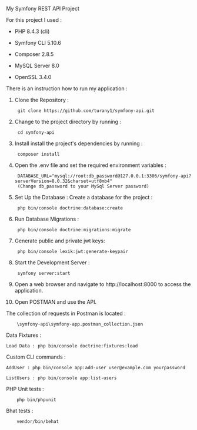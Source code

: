 My Symfony REST API Project

For this project I used :

- PHP 8.4.3 (cli)

- Symfony CLI 5.10.6

- Composer 2.8.5

- MySQL Server 8.0

- OpenSSL 3.4.0


There is an instruction how to run my application :

1. Clone the Repository : 

        git clone https://github.com/turany1/symfony-api.git

2. Change to the project directory by running :

        cd symfony-api

3. Install install the project's dependencies by running :

        composer install

4. Open the .env file and set the required environment variables :

        DATABASE_URL="mysql://root:db_password@127.0.0.1:3306/symfony-api?serverVersion=8.0.32&charset=utf8mb4"
        (Change db_password to your MySql Server password)

5. Set Up the Database : 
    Create a database for the project : 

        php bin/console doctrine:database:create

6. Run Database Migrations : 

        php bin/console doctrine:migrations:migrate

7. Generate public and private jwt keys:

        php bin/console lexik:jwt:generate-keypair

8. Start the Development Server : 

        symfony server:start

9. Open a web browser and navigate to http://localhost:8000 to access the application.

10. Open POSTMAN and use the API. 

The collection of requests in Postman is located : 

        \symfony-api\symfony-app.postman_collection.json

Data Fixtures :
    
    Load Data : php bin/console doctrine:fixtures:load

Custom CLI commands :

    AddUser : php bin/console app:add-user user@example.com yourpassword
    
    ListUsers : php bin/console app:list-users

PHP Unit tests :

        php bin/phpunit

Bhat tests : 

        vendor/bin/behat